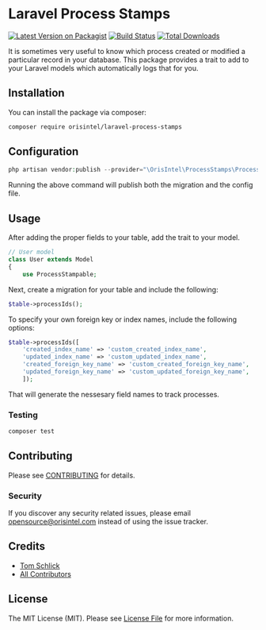 # Laravel Process Stamps

[![Latest Version on Packagist](https://img.shields.io/packagist/v/orisintel/laravel-process-stamps.svg?style=flat-square)](https://packagist.org/packages/orisintel/laravel-process-stamps)
[![Build Status](https://img.shields.io/travis/orisintel/laravel-process-stamps/master.svg?style=flat-square)](https://travis-ci.org/orisintel/laravel-process-stamps)
[![Total Downloads](https://img.shields.io/packagist/dt/orisintel/laravel-process-stamps.svg?style=flat-square)](https://packagist.org/packages/orisintel/laravel-process-stamps)

It is sometimes very useful to know which process created or modified a particular record in your database. This package provides a trait to add to your Laravel models which automatically logs that for you.

## Installation

You can install the package via composer:

```bash
composer require orisintel/laravel-process-stamps
```

## Configuration

``` php
php artisan vendor:publish --provider="\OrisIntel\ProcessStamps\ProcessStampsServiceProvider"
```

Running the above command will publish both the migration and the config file.

## Usage

After adding the proper fields to your table, add the trait to your model.

``` php
// User model
class User extends Model
{
    use ProcessStampable;

```

Next, create a migration for your table and include the following:

```php
$table->processIds();
```

To specify your own foreign key or index names, include the following options:

```php
$table->processIds([
    'created_index_name' => 'custom_created_index_name',
    'updated_index_name' => 'custom_updated_index_name',
    'created_foreign_key_name' => 'custom_created_foreign_key_name',
    'updated_foreign_key_name' => 'custom_updated_foreign_key_name',
    ]);
```

That will generate the nessesary field names to track processes.

### Testing

``` bash
composer test
```

## Contributing

Please see [CONTRIBUTING](CONTRIBUTING.md) for details.

### Security

If you discover any security related issues, please email [opensource@orisintel.com](mailto:opensource@orisintel.com) instead of using the issue tracker.

## Credits

- [Tom Schlick](https://github.com/tomschlick)
- [All Contributors](../../contributors)

## License

The MIT License (MIT). Please see [License File](LICENSE.md) for more information.
